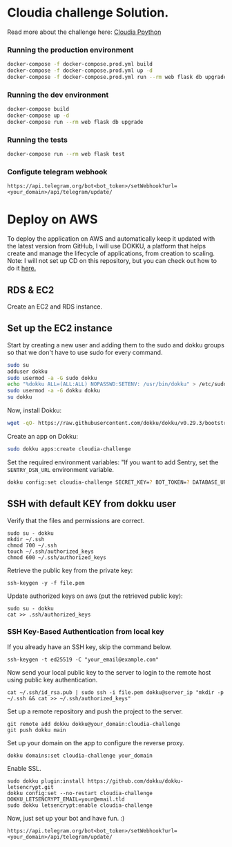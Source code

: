 # Cloudia  challenge Solution.

Read more about the challenge here: [Cloudia Ppython](https://github.com/cloudiabot/cloudia_python)

### Running the production environment

```bash
docker-compose -f docker-compose.prod.yml build
docker-compose -f docker-compose.prod.yml up -d
docker-compose -f docker-compose.prod.yml run --rm web flask db upgrade
```

### Running the dev environment

```bash
docker-compose build
docker-compose up -d
docker-compose run --rm web flask db upgrade
```

### Running the tests

```bash
docker-compose run --rm web flask test
```

### Configute telegram webhook

```
https://api.telegram.org/bot<bot_token>/setWebhook?url=<your_domain>/api/telegram/update/
```

# Deploy on AWS

To deploy the application on AWS and automatically keep it updated with the latest version from GitHub, I will use DOKKU, a platform that helps create and manage the lifecycle of applications, from creation to scaling.
Note: I will not set up CD on this repository, but you can check out how to do it [here.](https://github.com/Mateus-Brito/deploying/blob/main/contents/dokku/django.md#continuous-integration-and-deploying-with-github-actions)

## RDS & EC2

Create an EC2 and RDS instance.

## Set up the EC2 instance

Start by creating a new user and adding them to the sudo and dokku groups so that we don't have to use sudo for every command.

```bash
sudo su
adduser dokku
sudo usermod -a -G sudo dokku
echo "%dokku ALL=(ALL:ALL) NOPASSWD:SETENV: /usr/bin/dokku" > /etc/sudoers.d/dokku-users
sudo usermod -a -G dokku dokku
su dokku
```

Now, install Dokku:
```bash
wget -qO- https://raw.githubusercontent.com/dokku/dokku/v0.29.3/bootstrap.sh | sudo dokku_TAG=v0.29.3 bash
```

Create an app on Dokku:
```bash
sudo dokku apps:create cloudia-challenge
```

Set the required environment variables:
"If you want to add Sentry, set the `SENTRY_DSN_URL` environment variable.
```bash
dokku config:set cloudia-challenge SECRET_KEY=? BOT_TOKEN=? DATABASE_URL=?
```

## SSH with default KEY from dokku user

Verify that the files and permissions are correct.
```
sudo su - dokku
mkdir ~/.ssh
chmod 700 ~/.ssh
touch ~/.ssh/authorized_keys
chmod 600 ~/.ssh/authorized_keys
```

Retrieve the public key from the private key:
```
ssh-keygen -y -f file.pem
```

Update authorized keys on aws (put the retrieved public key):
```
sudo su - dokku
cat >> .ssh/authorized_keys
```

### SSH Key-Based Authentication from local key

If you already have an SSH key, skip the command below.
```
ssh-keygen -t ed25519 -C "your_email@example.com"
```

Now send your local public key to the server to login to the remote host using public key authentication.
```
cat ~/.ssh/id_rsa.pub | sudo ssh -i file.pem dokku@server_ip "mkdir -p ~/.ssh && cat >> ~/.ssh/authorized_keys"
```

Set up a remote repository and push the project to the server.
```
git remote add dokku dokku@your_domain:cloudia-challenge
git push dokku main
```

Set up your domain on the app to configure the reverse proxy.
```
dokku domains:set cloudia-challenge your_domain
```

Enable SSL.
```
sudo dokku plugin:install https://github.com/dokku/dokku-letsencrypt.git
dokku config:set --no-restart cloudia-challenge DOKKU_LETSENCRYPT_EMAIL=your@email.tld
sudo dokku letsencrypt:enable cloudia-challenge
```


Now, just set up your bot and have fun. :)
```
https://api.telegram.org/bot<bot_token>/setWebhook?url=<your_domain>/api/telegram/update/
```
